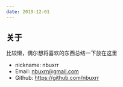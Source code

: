 ```yaml
---
date: 2019-12-01
---
```


## 关于

比较懒，偶尔想将喜欢的东西总结一下放在这里

- nickname: nbuxrr
- Email: nbuxrr@gmail.com
- Github: https://github.com/nbuxrr
